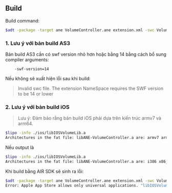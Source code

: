 ## Build

Build command:

```bash
$adt -package -target ane VolumeController.ane extension.xml -swc VolumeController.swc -platform Android-ARM -C android . -platform default -C default . -platform iPhone-ARM -C ios .
```

### 1. Lưu ý với bản build AS3
Bản build AS3 cần có swf version nhỏ hơn hoặc bằng 14 bằng cách bổ sung compiler arguments:
``` 
    -swf-version=14
``` 
Nếu không sẽ xuất hiện lỗi sau khi build:
>Invalid swc file. The extension NameSpace requires the SWF version to be 14 or lower

### 2. Lưu ý với bản build iOS
>Lưu ý: Đảm bảo rằng bản build iOS phải dựa trên kiến trúc armv7 và arm64.

```bash
$lipo -info ./ios/libIOSVolumeLib.a
Architectures in the fat file: libANE-VolumeController.a are: armv7 arm64 
```

Nếu output là
```bash
$lipo -info ./ios/libIOSVolumeLib.a
Architectures in the fat file: libANE-VolumeController.a are: i386 x86_64 
```

Khi build bằng AIR SDK sẽ sinh ra lỗi:

```bash
$adt -package -target ane VolumeController.ane extension.xml -swc VolumeController.swc -platform Android-ARM -C android . -platform default -C default . -platform iPhone-ARM -C ios .
Error: Apple App Store allows only universal applications. "libIOSVolumeLib.a" is not a universal binary. Please change build settings in Xcode project to "Standard Architecture" to create universal library/framework.
```




